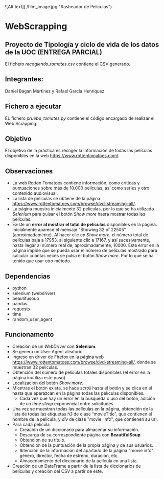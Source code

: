 
<href align="center"> 
    ![Alt text](./film_image.jpg "Rastreador de Peliculas") 
</href>

# WebScrapping

## Proyecto de Tipología y ciclo de vida de los datos de la UOC (ENTREGA PARCIAL)

El fichero *recogiendo_tomates.csv* contiene el CSV generado.

## Integrantes:

Daniel Bagan Martínez y Rafael García Henríquez

## Fichero a ejecutar

EL fichero *prueba_tomates.py* contiene el código encargado de realizar el Web Scrapping.

## Objetivo

El objetivo de la práctica es recoger la información de todas las películas disponibles en la web https://www.rottentomatoes.com/.

## Observaciones

- La web Rotten Tomatoes contiene información, como críticas y puntuaciones sobre más de 10.000 películas, así como series y otro contenido audiovisual.
- La lista de películas se obtiene de la página https://www.rottentomatoes.com/browse/dvd-streaming-all/.
- La página muestra inicialmente 32 películas, por lo que se ha utilizado *Selenium* para pulsar el botón *Show more* hasra mostrar todas las películas.
- Existe un **error al mostrar el total de películas** disponibles en la página. Inicialmente aparece el mensaje "Showing 32 of 22505" (aproximadamente). Al hacer clic en *Show more*, el número total de películas baja a 17953, al siguiente clic a 17167, y así sucesivamente, hasta llegar al número real de, aproximadamente, 10000. Este error en la página impide que se pueda usar el número de películas mostrado para calcular cuántas veces se pulsa el botón *Show more*. Por lo que se ha tenido que usar otro método.

## Dependencias

- python
- selenium (webdriver)
- beautifusoup
- pandas
- requests
- time
- random_user_agent

## Funcionamento

- Creación de un *WebDriver* con **Selenium**.
- Se genera un User-Agent aleatorio.
- Ingreso en driver de Firefox en la página web https://www.rottentomatoes.com/browse/dvd-streaming-all/, donde se muestran 32 películas.
- Obtención del número de películas totales disponibles (el error en la página inutiliza este paso).
- Localización del botón *Show more*.
- Mientras el botón exista, se hace *scroll* hasta el botón y se clica en él hasta que aparazcan en la página todas las películas disponibles.
    - Cada vez que hay un error en la busqueda o uso del botón, adición de un *time.sleep* exponencial entre solicitudes.
- Una vez se muestran todas las películas en la página, obtención de la lista de todas las etiquetas *h3* de clase "movieTitle", que contienen el nombre de la película, y *div* de clase "movie_info", que contienen su url.
- Para cada película:
    - Creación de un diccionario para almacenar su información.
    - Descarga de su correspondiente página con **BeautifulSoup**.
    - Obtención de su título.
    - Obtención de la puntuación de la propia página y de sus usuarios.
    - Ibtención de la información del apartado de la página "movie info": género, director, fecha de estreno, duración, etc.
    - Almacenamiento del diccionario de la película en una lista.
- Creación de un DataFrame a partir de la lista de diccionarios de películas y creación del CSV a partir de este.
